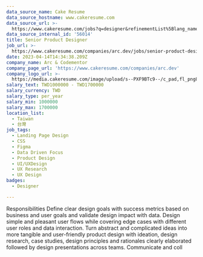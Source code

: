 ```yaml
---
data_source_name: Cake Resume
data_source_hostname: www.cakeresume.com
data_source_url: >-
  https://www.cakeresume.com/jobs?q=designer&refinementList%5Blang_name%5D%5B0%5D=English&refinementList%5Bsalary_type%5D=per_year
data_source_internal_id: '56014'
title: Senior Product Designer
job_url: >-
  https://www.cakeresume.com/companies/arc.dev/jobs/senior-product-designer-09785c
date: 2023-04-14T14:34:38.209Z
company_name: Arc & Codementor
company_page_url: 'https://www.cakeresume.com/companies/arc.dev'
company_logo_url: >-
  https://media.cakeresume.com/image/upload/s--PXF9BTc9--/c_pad,fl_png8,h_200,w_200/v1663132025/cwgo1kwcs4lbvlynsiwc.png
salary_text: TWD1000000 - TWD1700000
salary_currency: TWD
salary_type: per_year
salary_min: 1000000
salary_max: 1700000
location_list:
  - Taiwan
  - 台灣
job_tags:
  - Landing Page Design
  - CSS
  - Figma
  - Data Driven Focus
  - Product Design
  - UI/UXDesign
  - UX Research
  - UX Design
badges:
  - Designer

---
```


Responsibilities Define clear design goals with success metrics based on business and user goals and validate design impact with data. Design simple and pleasant user flows while covering edge cases with different user roles and data interaction. Turn abstract and complicated ideas into more tangible and user-friendly product design with ideation, design research, case studies, design principles and rationales clearly elaborated followed by design presentations across teams. Communicate and coll